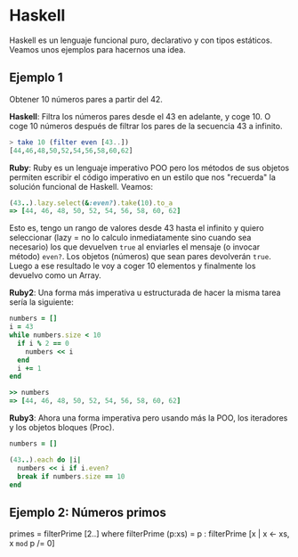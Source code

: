 
# Haskell

Haskell es un lenguaje funcional puro, declarativo y con tipos estáticos.
Veamos unos ejemplos para hacernos una idea.

## Ejemplo 1

Obtener 10 números pares a partir del 42.

**Haskell**: Filtra los números pares desde el 43 en adelante, y coge 10.
O coge 10 números después de filtrar los pares de la secuencia 43 a infinito.

```haskell
> take 10 (filter even [43..])
[44,46,48,50,52,54,56,58,60,62]
```

**Ruby**: Ruby es un lenguaje imperativo POO pero los métodos de sus objetos permiten escribir el código imperativo en un estilo que nos "recuerda" la solución funcional de Haskell. Veamos:

```ruby
(43..).lazy.select(&:even?).take(10).to_a  
=> [44, 46, 48, 50, 52, 54, 56, 58, 60, 62]
```

Esto es, tengo un rango de valores desde 43 hasta el infinito y quiero seleccionar (lazy = no lo calculo inmediatamente sino cuando sea necesario) los que devuelven `true` al enviarles el mensaje (o invocar método) `even?`. Los objetos (números) que sean pares devolverán `true`. Luego a ese resultado le voy a coger 10 elementos y finalmente los devuelvo como un Array.

**Ruby2**: Una forma más imperativa u estructurada de hacer la misma tarea sería la siguiente:

```ruby
numbers = []
i = 43
while numbers.size < 10
  if i % 2 == 0
    numbers << i
  end
  i += 1
end

>> numbers
=> [44, 46, 48, 50, 52, 54, 56, 58, 60, 62]
```

**Ruby3**: Ahora una forma imperativa pero usando más la POO, los iteradores y los objetos bloques (Proc).

```ruby
numbers = []

(43..).each do |i|
  numbers << i if i.even?
  break if numbers.size == 10
end
```

## Ejemplo 2: Números primos

primes = filterPrime [2..] where
  filterPrime (p:xs) =
    p : filterPrime [x | x <- xs, x `mod` p /= 0]
